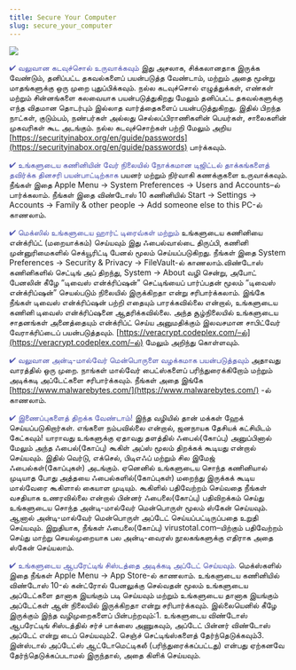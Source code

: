 ```yaml
---
title: Secure Your Computer
slug: secure_your_computer
---
```


![](/images/coverchap_4.jpg)





<span class="leadtip" style="color:#5157b1">✔ வலுவான கடவுச்சொல் உருவாக்கவும்</span>  இது அசலாக, சிக்கலானதாக இருக்க வேண்டும், தனிப்பட்ட தகவல்களைப் பயன்படுத்த வேண்டாம், மற்றும் அதை மூன்று மாதங்களுக்கு ஒரு முறை புதுப்பிக்கவும். நல்ல கடவுச்சொல் எழுத்துக்கள், எண்கள் மற்றும் சின்னங்களை கலவையாக பயன்படுத்துகிறது மேலும் தனிப்பட்ட தகவல்களுக்கு எந்த விதமான தொடர்பும் இல்லாத வார்த்தைகளைப் பயன்படுத்துகிறது. இதில் பிறந்த நாட்கள், குடும்பம், நண்பர்கள் அல்லது செல்லப்பிராணிகளின் பெயர்கள், சாலைகளின் முகவரிகள் கூட அடங்கும். நல்ல கடவுச்சொற்கள் பற்றி மேலும் அறிய [https://securityinabox.org/en/guide/passwords](https://securityinabox.org/en/guide/passwords) பார்க்கவும்.

<span class="leadtip" style="color:#5157b1">✔ உங்களுடைய கணினியின் வேர் நிலையில் நோக்கமான டிஜிட்டல் தாக்கங்களைத் தவிர்க்க தினசரி பயன்பாட்டிற்காக</span>  பயனர் மற்றும் நிர்வாகி கணக்குகளை உருவாக்கவும். நீங்கள் இதை Apple Menu → System Preferences → Users and Accounts–ல் பார்க்கலாம். நீங்கள் இதை விண்டோஸ் 10 கணினியில் Start → Settings → Accounts → Family &amp; other people → Add someone else to this PC-ல் காணலாம்.       

<span class="leadtip" style="color:#5157b1">✔  மெக்ஸில் உங்களுடைய ஹார்ட் டிரைவ்கள் மற்றும்</span> உங்களுடைய கணினியை என்க்ரிப்ட் (மறையாக்கம்) செய்யவும் இது ஃபைல்வால்டை திருப்பி, கணினி முன்னுரிமைகளில் செக்யூரிட்டி பேனல் மூலம் செய்யப்படுகிறது. நீங்கள் இதை System Preferences → Security &amp; Privacy → FileVault-ல் காணலாம்.விண்டோஸ் கணினிகளில் செட்டிங் அப் திறந்து, System → About வழி சென்று, அபோட் பேனலின் கீழே “டிவைஸ் என்க்ரிப்ஷன்” செட்டிங்யைப் பார்ப்பதன் மூலம் “டிவைஸ் என்க்ரிப்ஷன்” செயல்படும் நிலையில் இருக்கிறதா என்று சரிபார்க்கலாம். இங்கே நீங்கள் டிவைஸ் என்க்ரிப்ஷன் பற்றி எதையும் பாரக்கவில்லை என்றால், உங்களுடைய கணினி டிவைஸ் என்க்ரிப்ஷனை ஆதரிக்கவில்லை. அந்த சூழ்நிலையில் உங்களுடைய சாதனங்கள் அனைத்தையும் என்க்ரிப்ட் செய்ய அனுமதிக்கும் இலவசமான சாபிட்வேர் வேராக்ரிப்டைப் பயன்படுத்தவும். [https://veracrypt.codeplex.com/–ல்](https://veracrypt.codeplex.com/–ல்) மேலும் அறிந்து கொள்ளவும். 




<span class="leadtip" style="color:#5157b1">✔ வலுவான அன்டி-மால்வேர் மென்பொருளை வழக்கமாக பயன்படுத்தவும்</span>   அதாவது வாரத்தில் ஒரு முறை. நாங்கள் மால்வேர் பைட்ஸ்களைப் பரிந்துரைக்கிறோம் மற்றும் அடிக்கடி அப்டேட்களை சரிபார்க்கவும். நீங்கள் அதை இங்கே [https://www.malwarebytes.com/](https://www.malwarebytes.com/) -ல் காணலாம்.

<span class="leadtip" style="color:#5157b1">✔ இணைப்புகளைத் திறக்க வேண்டாம்!</span> இந்த வழியில் தான் மக்கள் ஹேக் செய்யப்படுகிறார்கள். எங்களை நம்பவில்லை என்றால், ஜனநாயக தேசியக் கட்சியிடம் கேட்கவும்! யாராவது உங்களுக்கு ஏதாவது தளத்தில் ஃபைல்(கோப்பு) அனுப்பினால் மேலும் அந்த ஃபைல்(கோப்பு) கூகிள் அப்ஸ் மூலம் திறக்கக் கூடியது என்றால் செய்யவும். இதில் வெர்டு, எக்செல், பிடிஎஃப் மற்றும் சில இமேஜ் ஃபைல்கள்(கோப்புகள்) அடங்கும். ஏனெனில் உங்களுடைய சொந்த கணினியால் முடியாத போது அத்தயை ஃபைல்களில்(கோப்புகள்) மறைந்து இருக்கக் கூடிய மால்வேரை கூகிளால் கையாள முடியும். கூகிளில் பதிவேற்றம் செய்வதை நீங்கள் வசதியாக உணரவில்லை என்றால் பின்னர் ஃபைலை(கோப்பு) பதிவிறக்கம் செய்து உங்களுடைய சொந்த அன்டி-மால்வேர் மென்பொருள் மூலம் ஸ்கேன் செய்யவும். ஆனால் அன்டி-மால்வேர் மென்பொருள் அப்டேட் செய்யப்பட்டிருப்பதை உறுதி செய்யவும். இறுதியாக, நீங்கள் ஃபைலை(கோப்பு) virustotal.com–யிற்கும் பதிவேற்றம் செய்து மாற்று செயல்முறையாக பல அன்டி-வைரஸ் நூலகங்களுக்கு எதிராக அதை ஸ்கேன் செய்யலாம். 

<span class="leadtip" style="color:#5157b1">✔ உங்களுடைய ஆபரேட்டிங் சிஸ்டத்தை அடிக்கடி அப்டேட் செய்யவும்.</span> மெக்ஸ்களில் இதை நீங்கள் Apple Menu → App Store-ல் காணலாம். உங்களுடைய கணினியில் விண்டோஸ் 10-ல் கன்ட்ரோல் பேனலுக்கு செல்வதன் மூலம் உங்களுடைய அப்டேட்களை தானாக இயங்கும் படி செய்யவும் மற்றும் உங்களுடைய தானாக இயங்கும் அப்டேட்கள் ஆன் நிலையில் இருக்கிறதா என்று சரிபார்க்கவும். இல்லையெனில் கீழே இருக்கும் இந்த வழிமுறைகளைப் பின்பற்றவும்:1. உங்களுடைய விண்டோஸ் ஆபரேட்டிங் சிஸ்டத்தில் சர்ச் பாக்ஸை அணுகவும், அப்டேட் பின்னர் விண்டோஸ் அப்டேட் என்று டைப் செய்யவும்2. செஞ்ச் செட்டிங்ஸ்களைத் தேர்ந்தெடுக்கவும்3. இன்ஸ்டால் அப்டேட்ஸ் ஆட்டோமெட்டிகலீ (பரிந்துரைக்கப்பட்டது) என்பது ஏற்கனவே தேர்ந்தெடுக்கப்படாமல் இருந்தால், அதை கிளிக் செய்யவும்.